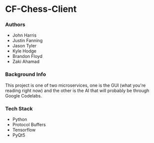 # CF-Chess-Client

### Authors
- John Harris
- Justin Fanning
- Jason Tyler
- Kyle Hodge
- Brandon Floyd
- Zaki Ahamad



### Background Info
This project is one of two microservices, one is the GUI (what you're reading right now)
and the other is the AI that will probably be through Google Codelabs.

### Tech Stack
- Python
- Protocol Buffers
- Tensorflow
- PyQt5
